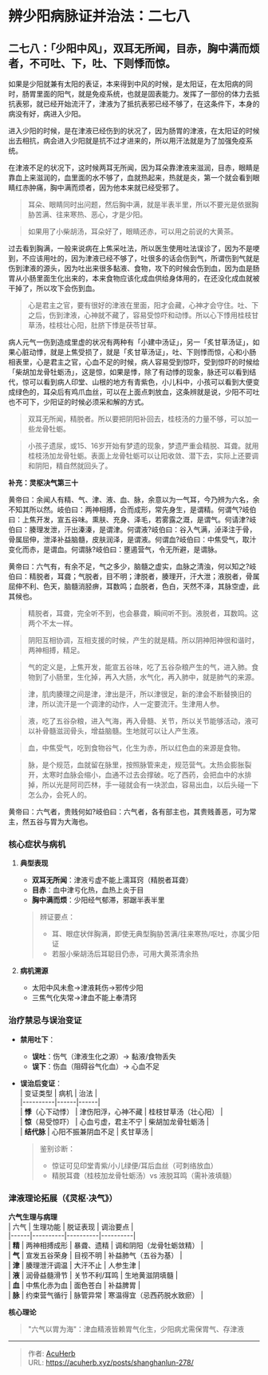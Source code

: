 # 辨少阳病脉证并治法：二七八


## 二七八：「少阳中风」，双耳无所闻，目赤，胸中满而烦者，不可吐、下，吐、下则悸而惊。

<!--more-->

如果是少阳就兼有太阳的表证，本来得到中风的时候，是太阳证，在太阳病的同时，肠胃里面的阳气，就是免疫系统，也就是固表能力。发挥了一部份的体力去抵抗表邪，就已经开始流汗了，津液为了抵抗表邪已经不够了，在这条件下，本身的病没有好，病进入少阳。

进入少阳的时候，是在津液已经伤到的状况了，因为肠胃的津液，在太阳证的时候出去相抗，病会进入少阳就是抗不过才进来的，所以用汗法就是为了加强免疫系统。

在津液不足的状况下，这时候两耳无所闻，因为耳朵靠津液来滋润，目赤，眼睛是靠血上来滋润的，血里面的水不够了，血就热起来，热就是炎，第一个就会看到眼睛红赤肿痛，胸中满而烦者，因为他本来就已经受邪了。

> 耳朵、眼睛同时出问题，然后胸中满，就是半表半里，所以不要光是依据胸胁苦满、往来寒热、恶心，才是少阳。

> 如果用了小柴胡汤，耳朵好了，眼睛还赤，可以用之前说的大黄茶。

过去看到胸满，一般来说病在上焦采吐法，所以医生使用吐法误诊了，因为不是哽到，不应该用吐的，因为津液已经不够了，吐很多的话会伤到气，所谓伤到气就是伤到津液的源头，因为吐出来很多黏液、食物，攻下的时候会伤到血，因为血是肠胃从小肠里面生化出来的，本来食物应该化成血供给身体用的，在还没化成血就被干掉了，所以攻下会伤到血。

> 心是君主之官，要有很好的津液在里面，阳才会藏，心神才会守住。吐、下之后，伤到津液，心神就不藏了，容易受惊吓和动悸。所以心下悸用桂枝甘草汤，桂枝壮心阳，肚脐下悸是茯苓甘草。

病人元气一伤到造成里虚的状况有两种有「小建中汤证」，另一「炙甘草汤证」，如果心脏动悸，就是上焦受损了，就是「炙甘草汤证」，吐、下则悸而惊，心和小肠相表里，心是君主之官，心血不足的时候，病人容易受到惊吓，受到惊吓的时候给「柴胡加龙骨牡蛎汤」，这是惊，如果是悸，除了有动悸的现象，脉还可以看到结代，惊可以看到病人印堂、山根的地方有青紫色，小儿科中，小孩可以看到大便变成绿色的，耳朵后有鸡爪血丝，可以在上面点刺放血，这条辨就是说，少阳不可吐也不可下，少阳证的时候必须采和解的方式。

> 双耳无所闻，精脱者。所以要把阴阳补回去，桂枝汤的力量不够，可以加一些龙骨牡蛎。

> 小孩子遗尿，或15、16岁开始有梦遗的现象，梦遗严重会精脱、耳聋。就用桂枝汤加龙骨牡蛎。表面上龙骨牡蛎可以让阳收敛、潜下去，实际上还要调和阴阳，精自然就回头了。

**补充：灵枢决气第三十**

黄帝曰：余闻人有精、气、津、液、血、脉，余意以为一气耳，今乃辨为六名，余不知其所以然。岐伯曰：两神相搏，合而成形，常先身生，是谓精。何谓气?岐伯曰：上焦开发，宣五谷味。熏肤、充身、泽毛，若雾露之溉，是谓气。何请津?岐伯曰：腠理发泄，汗出溱溱，是谓津。何谓液?岐伯曰：谷入气满，淖泽注于骨，骨属屈伸，泄泽补益脑髓，皮肤润泽，是谓液。何谓血?岐伯曰：中焦受气，取汁变化而赤，是谓血。何谓脉?岐伯曰：壅遏营气，令无所避，是谓脉。

黄帝曰：六气有，有余不足，气之多少，脑髓之虚实，血脉之清浊，何以知之?岐伯曰：精脱者，耳聋；气脱者，目不明；津脱者，腠理开，汗大泄；液脱者，骨属屈伸不利、色天，脑髓消胫痹，耳数鸣；血脱者，色白，天然不泽，其脉空虚，此其候也。

> 精脱者，耳聋，完全听不到，也会暴聋，瞬间听不到。液脱者，耳数鸣。这两个不太一样。

> 阴阳互相协调，互相支援的时候，产生的就是精。所以阴神阳神很和谐时，两神相搏，精足。

> 气的定义是，上焦开发，能宣五谷味，吃了五谷杂粮产生的气，进入肺。食物到了小肠里，生化掉，再入大肠，水气化，再入肺中，就是肺气的来源。

> 津，肌肉腠理之间是津，津出是汗，所以津很足，新的津会不断替换旧的津，所以流汗是一个调津的动作，人一定要流汗。生津用人参。

> 液，吃了五谷杂粮，进入气海，再入骨髓、关节，所以关节能够活动，液可以补骨髓滋润骨头，增益脑髓。生地就可以让人产生液。

> 血，中焦受气，吃到食物谷气，化生为赤，所以红色血的来源是食物。

> 脉，是个规范，血就留在脉里，按照脉管来走，规范营气。太热会膨胀裂开，太寒时血脉会缩小，血通不过去会撑破。吃了西药，会把血中的水排掉，所以光是阿司匹林，手一碰就会有一块淤血，容易出血，以后头碰一下怎么办，会死人的。

黄帝曰：六气者，贵贱何如?岐伯曰：六气者，各有部主也，其贵贱善恶，可为常主，然五谷与胃为大海也。

### 核心症状与病机  
1. **典型表现**  
   - **双耳无所闻**：津液亏虚不能上濡耳窍（精脱者耳聋）  
   - **目赤**：血中津亏化热，血热上炎于目  
   - **胸中满而烦**：少阳经气郁滞，邪踞半表半里  

   > 辨证要点：  
   > - 耳、眼症状伴胸满，即使无典型胸胁苦满/往来寒热/呕吐，亦属少阳证  
   > - 若服小柴胡汤后耳聪目仍赤，可用大黄茶清余热  

2. **病机溯源**  
   - 太阳中风未愈→津液耗伤→邪传少阳  
   - 三焦气化失常→津血不能上奉清窍  

### 治疗禁忌与误治变证  
- **禁用吐下**：  
  - **误吐**：伤气（津液生化之源）→ 黏液/食物丢失  
  - **误下**：伤血（阻碍谷气化血）→ 心血不足  

- **误治后变证**：  
  | 变证类型 | 病机 | 治法 |  
  |----------|------|------|  
  | **悸**（心下动悸） | 津伤阳浮，心神不藏 | 桂枝甘草汤（壮心阳） |  
  | **惊**（易受惊吓） | 心血亏虚，君主不宁 | 柴胡加龙骨牡蛎汤 |  
  | **结代脉** | 心阳不振兼阴血不足 | 炙甘草汤 |  

  > 鉴别诊断：  
  > - 惊证可见印堂青紫/小儿绿便/耳后血丝（可刺络放血）  
  > - 精脱耳聋（桂枝加龙骨牡蛎汤）vs 液脱耳鸣（需补液填髓）  

### 津液理论拓展（《灵枢·决气》）  
**六气生理与病理**  
| 六气 | 生理功能 | 脱证表现 | 调治要点 |  
|------|----------|----------|----------|  
| **精** | 两神相搏成形 | 暴聋、遗精 | 调和阴阳（龙骨牡蛎敛精） |  
| **气** | 宣发五谷荣身 | 目视不明 | 补益肺气（五谷为基） |  
| **津** | 腠理泄汗调温 | 大汗不止 | 人参生津 |  
| **液** | 润骨益髓滑节 | 关节不利/耳鸣 | 生地黄滋阴填髓 |  
| **血** | 中焦化赤为血 | 面色苍白 | 补益脾胃 |  
| **脉** | 约束营气循行 | 脉管异常 | 寒温得宜（忌西药脱水致瘀） |  

**核心理论**  
> "六气以胃为海"：津血精液皆赖胃气化生，少阳病尤需保胃气、存津液

---

> 作者: [AcuHerb](https://acuherb.xyz)  
> URL: https://acuherb.xyz/posts/shanghanlun-278/  

